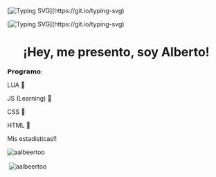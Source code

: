 
[![Typing SVG](https://readme-typing-svg.herokuapp.com?lines=Bienvenido+a+mi+github!)](https://git.io/typing-svg)

[![Typing SVG](https://readme-typing-svg.herokuapp.com?color=F7EA1F&lines=Heey!%2C+soy+Alberto!)](https://git.io/typing-svg)

<h1 align="center">¡Hey, me presento, soy Alberto!</h1>

𝗣𝗿𝗼𝗴𝗿𝗮𝗺𝗼:

LUA 🍇

JS (Learning) 👀

CSS 🧊

HTML 🍍
<p align="center">
</p>

Mis estadisticas!!

<p><img align="center" src="https://github-readme-stats.vercel.app/api/top-langs?username=aalbeertoo-az&show_icons=true&locale=en&layout=compact" alt="aalbeertoo" /></p>

<p>&nbsp;<img align="center" src="https://github-readme-stats.vercel.app/api?username=aalbeertoo&show_icons=true&locale=en" alt="aalbeertoo" /></p>
